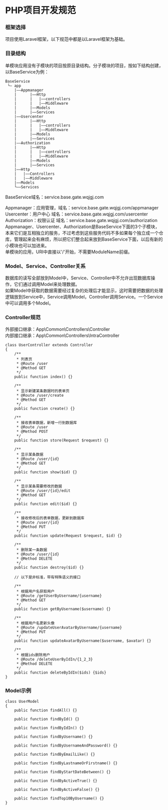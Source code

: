 # PHP项目开发规范

### 框架选择

项目使用Laravel框架，以下规范中都是以Laravel框架为基础。

### 目录结构

单模块应用没有子模块的项目按原目录结构。分子模块的项目，按如下结构创建，以BaseService为例：

```
BaseService
 └— app
    |——Appmanager
    |      |——Http
    |      |   |——controllers
    |      |   |——Middleware
    |      |——Models
    |      |——Services
    |——Usercenter
    |      |——Http
    |      |   |——controllers
    |      |   |——Middleware
    |      |——Models
    |      |——Services
    |——Authorization
    |      |——Http
    |      |   |——controllers
    |      |   |——Middleware
    |      |——Models
    |      |——Services
    |——Http
    |   |——Controllers
    |   |——Middleware
    |——Models
    └——Services
```
BaseService域名：service.base.gate.wqjgj.com

Appmanager：应用管理，域名：service.base.gate.wqjgj.com/appmanager  
Usercenter：用户中心  域名：service.base.gate.wqjgj.com/usercenter  
Authorization：权限认证  域名：service.base.gate.wqjgj.com/authorization  
Appmanager、Usercenter、Authorization是BaseService下面的3个子模块，本来它们是互相独立的服务，不过考虑到这些服务代码不多如果每个独立成一个仓库，管理起来会有麻烦，所以把它们整合起来放到BaseService下面，以后有新的小模块也可以加进来。  
单模块的应用，URI中直接以'/'开始，不需要ModuleName前缀。

### Model、Service、Controller关系

数据库的读写全部放到Model中，Service、Controller中不允许出现数据库操作，它们通过调用Model来处理数据。  
如果Model中获取的数据需要经过复杂的处理后才能显示，这时需要把数据的处理逻辑放到Service中，Service调用Model，Controller调用Service。一个Service中可以调用多个Model。

### Controller规范

外部接口继承：App\Common\Controllers\Controller  
内部接口继承：App\Common\Controllers\IntraController  

```
class UserController extends Controller
{
    /**
     * 列表页
     * @Route /user
     * @Method GET
     */
    public function index() {}

    /**
     * 显示新建某条数据时的表单页
     * @Route /user/create
     * @Method GET
     */
    public function create() {}

    /**
     * 接收表单数据，新增一行到数据库
     * @Route /user
     * @Method POST
     */
    public function store(Request $request) {}

    /**
     * 显示某条数据
     * @Route /user/{id}
     * @Method GET
     */
    public function show($id) {}

    /**
     * 显示某条需要修改的数据
     * @Route /user/{id}/edit
     * @Method GET
     */
    public function edit($id) {}

    /**
     * 接收修改后的表单数据，更新到数据库
     * @Route /user/{id}
     * @Method PUT
     */
    public function update(Request $request, $id) {}

    /**
     * 删除某一条数据
     * @Route /user/{id}
     * @Method DELETE
     */
    public function destroy($id) {}

    // 以下是非标准，带有特殊语义的接口

    /**
     * 根据用户名获取用户
     * @Route /getUserByUsername/{username}
     * @Method GET
     */
    public function getByUsername($username) {}

    /**
     * 根据用户名更新头像
     * @Route /updateUserAvatarByUsername/{username}
     * @Method PUT
     */
    public function updateAvatarByUsername($username, $avatar) {}

    /**
     * 根据ids删除用户
     * @Route /deleteUserByIdIn/{1_2_3}
     * @Method DELETE
     */
    public function deleteByIdIn($ids) {$ids}
}
```

### Model示例

```
class UserModel
{
    public function findAll() {}

    public function findById() {}

    public function findByIdIn() {}

    public function findByUsername() {}

    public function findByUsernameAndPassword() {}

    public function findByEmailLike() {}

    public function findByLastnameOrFirstname() {}

    public function findByStartDateBetween() {}

    public function findByActiveTrue() {}

    public function findByActiveFalse() {}

    public function findTop10ByUsername() {}
}
```
